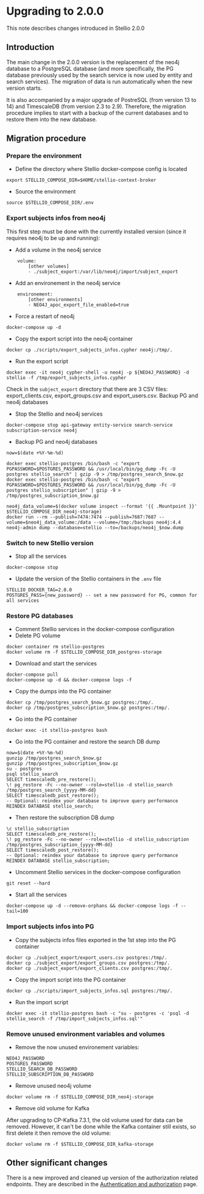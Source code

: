 # Upgrading to 2.0.0

This note describes changes introduced in Stellio 2.0.0

## Introduction

The main change in the 2.0.0 version is the replacement of the neo4j database to a PostgreSQL database (and more specifically, the PG database previously used by the search service is now used by entity and search services). The migration of data is run automatically when the new version starts.

It is also accompanied by a major upgrade of PostreSQL (from version 13 to 14) and TimescaleDB (from version 2.3 to 2.9). Therefore, the migration procedure implies to start with a backup of the current databases and to restore them into the new database.

## Migration procedure

### Prepare the environment

* Define the directory where Stellio docker-compose config is located

```
export STELLIO_COMPOSE_DIR=$HOME/stellio-context-broker
```

* Source the environment

```shell
source $STELLIO_COMPOSE_DIR/.env
```

### Export subjects infos from neo4j

This first step must be done with the currently installed version (since it requires neo4j to be up and running):

* Add a volume in the neo4j service

```
    volume:
        [other volumes]
        - ./subject_export:/var/lib/neo4j/import/subject_export
```

* Add an environement in the neo4j service

```
    environement:
        [other environments]
        - NEO4J_apoc_export_file_enabled=true
```

* Force a restart of neo4j

```
docker-compose up -d
```

* Copy the export script into the neo4j container

```
docker cp ./scripts/export_subjects_infos.cypher neo4j:/tmp/.
```

* Run the export script

```
docker exec -it neo4j cypher-shell -u neo4j -p ${NEO4J_PASSWORD} -d stellio -f /tmp/export_subjects_infos.cypher
```

Check in the `subject_export` directory that there are 3 CSV files: export_clients.csv, export_groups.csv and export_users.csv.
Backup PG and neo4j databases

* Stop the Stellio and neo4j services

```
docker-compose stop api-gateway entity-service search-service subscription-service neo4j
```

* Backup PG and neo4j databases

```
now=$(date +%Y-%m-%d)

docker exec stellio-postgres /bin/bash -c "export PGPASSWORD=$POSTGRES_PASSWORD && /usr/local/bin/pg_dump -Fc -U postgres stellio_search" | gzip -9 > /tmp/postgres_search_$now.gz
docker exec stellio-postgres /bin/bash -c "export PGPASSWORD=$POSTGRES_PASSWORD && /usr/local/bin/pg_dump -Fc -U postgres stellio_subscription" | gzip -9 > /tmp/postgres_subscription_$now.gz

neo4j_data_volume=$(docker volume inspect --format '{{ .Mountpoint }}' $STELLIO_COMPOSE_DIR_neo4j-storage)
docker run --rm --publish=7474:7474 --publish=7687:7687 --volume=$neo4j_data_volume:/data --volume=/tmp:/backups neo4j:4.4 neo4j-admin dump --database=stellio --to=/backups/neo4j_$now.dump
```

### Switch to new Stellio version

* Stop all the services

```
docker-compose stop
```

* Update the version of the Stellio containers in the `.env` file

```
STELLIO_DOCKER_TAG=2.0.0
POSTGRES_PASS={new_password} -- set a new passsword for PG, common for all services
```

### Restore PG databases

* Comment Stellio services in the docker-compose configuration
* Delete PG volume

```
docker container rm stellio-postgres
docker volume rm -f $STELLIO_COMPOSE_DIR_postgres-storage
```

* Download and start the services

```
docker-compose pull
docker-compose up -d && docker-compose logs -f
```

* Copy the dumps into the PG container

```
docker cp /tmp/postgres_search_$now.gz postgres:/tmp/.
docker cp /tmp/postgres_subscription_$now.gz postgres:/tmp/.
```

* Go into the PG container

```
docker exec -it stellio-postgres bash
```

* Go into the PG container and restore the search DB dump

```
now=$(date +%Y-%m-%d)
gunzip /tmp/postgres_search_$now.gz
gunzip /tmp/postgres_subscription_$now.gz
su - postgres
psql stellio_search
SELECT timescaledb_pre_restore();
\! pg_restore -Fc --no-owner --role=stellio -d stellio_search /tmp/postgres_search_{yyyy-MM-dd}
SELECT timescaledb_post_restore();
-- Optional: reindex your database to improve query performance
REINDEX DATABASE stellio_search;
```

* Then restore the subscription DB dump

```
\c stellio_subscription
SELECT timescaledb_pre_restore();
\! pg_restore -Fc --no-owner --role=stellio -d stellio_subscription /tmp/postgres_subscription_{yyyy-MM-dd}
SELECT timescaledb_post_restore();
-- Optional: reindex your database to improve query performance
REINDEX DATABASE stellio_subscription;
```

* Uncomment Stellio services in the docker-compose configuration

```
git reset --hard
```

* Start all the services

```
docker-compose up -d --remove-orphans && docker-compose logs -f --tail=100
```

### Import subjects infos into PG

* Copy the subjects infos files exported in the 1st step into the PG container

```
docker cp ./subject_export/export_users.csv postgres:/tmp/.
docker cp ./subject_export/export_groups.csv postgres:/tmp/.
docker cp ./subject_export/export_clients.csv postgres:/tmp/.
```

* Copy the import script into the PG container

```
docker cp ./scripts/import_subjects_infos.sql postgres:/tmp/.
```

* Run the import script

```
docker exec -it stellio-postgres bash -c "su - postgres -c 'psql -d stellio_search -f /tmp/import_subjects_infos.sql'"
```

### Remove unused environment variables and volumes

* Remove the now unused environement variables:

```
NEO4J_PASSWORD
POSTGRES_PASSWORD
STELLIO_SEARCH_DB_PASSWORD
STELLIO_SUBSCRIPTION_DB_PASSWORD
```

* Remove unused neo4j volume

```
docker volume rm -f $STELLIO_COMPOSE_DIR_neo4j-storage
```

* Remove old volume for Kafka

After upgrading to CP-Kafka 7.3.1, the old volume used for data can be removed. However, it can't be done while the Kafka container still exists, so first delete it then remove the old volume:

```
docker volume rm -f $STELLIO_COMPOSE_DIR_kafka-storage
```

## Other significant changes

There is a new improved and cleaned up version of the authorization related endpoints. They are described in the [Authentication and authorization](../user/authentication_and_authorization.md) page.
